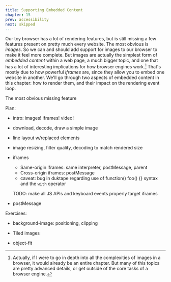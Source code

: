```yaml
---
title: Supporting Embedded Content
chapter: 15
prev: accessibility
next: skipped
...
```


Our toy browser has a lot of rendering features, but is still missing a few
features present on pretty much every website. The most obvious is *images*. So
we can and should add support for images to our browser to make it feel more
complete. But images are actually the simplest form of *embedded content*
within a web page, a much bigger topic, and one that has a lot of interesting
implications for how browser engines work.[^images-interesting] That's mostly
due to how powerful *iframes* are, since they allow you to embed one website
in another. We'll go through two aspects of embedded content in this chapter:
how to render them, and their impact on the rendering event loop.

[^images-interesting]: Actually, if I were to go in depth into all the
complexities of images in a browser, it would already be an entire chapter. But
many of this topics are pretty advanced details, or get outside of the core
tasks of a browser engine.

The most obvious missing feature

Plan:

* intro: images! iframes! video!

* download, decode, draw a simple image

* line layout w/replaced elements

* image resizing, filter quality, decoding to match rendered size


* iframes
  * Same-origin iframes: same interpreter, postMessage, parent
  * Cross-origin iframes: postMessage
  * caveat: bug in duktape regarding use of function() foo() {} syntax and the
    `with` operator

  TODO: make all JS APIs and keyboard events properly target iframes

* postMessage

Exercises:
* background-image: positioning, clipping
* Tiled images

* object-fit

